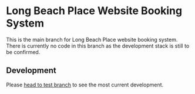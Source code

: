 # Long Beach Place Website Booking System
This is the main branch for Long Beach Place website booking system.<br>
There is currently no code in this branch as the development stack is still to be confirmed.

## Development
Please <a href="https://github.com/m1nicrusher/lbp-booking/tree/test">head to test branch</a> to see the most current development.
